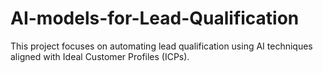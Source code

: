# AI-models-for-Lead-Qualification
This project focuses on automating lead qualification using AI techniques aligned with Ideal Customer Profiles (ICPs).
